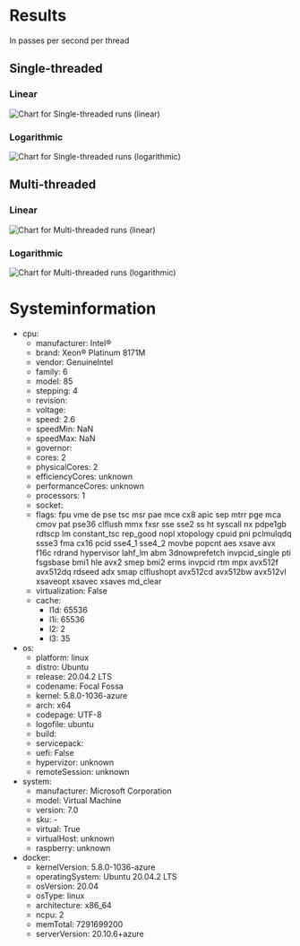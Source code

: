 # Results

In passes per second per thread

## Single-threaded

### Linear

![Chart for Single-threaded runs (linear)](images/chart_single_threaded_linear.png)

### Logarithmic

![Chart for Single-threaded runs (logarithmic)](images/chart_single_threaded_logarithmic.png)

## Multi-threaded

### Linear

![Chart for Multi-threaded runs (linear)](images/chart_multi_threaded_linear.png)

### Logarithmic

![Chart for Multi-threaded runs (logarithmic)](images/chart_multi_threaded_logarithmic.png)

# Systeminformation


* cpu:
  * manufacturer: Intel®
  * brand: Xeon® Platinum 8171M
  * vendor: GenuineIntel
  * family: 6
  * model: 85
  * stepping: 4
  * revision: 
  * voltage: 
  * speed: 2.6
  * speedMin: NaN
  * speedMax: NaN
  * governor: 
  * cores: 2
  * physicalCores: 2
  * efficiencyCores: unknown
  * performanceCores: unknown
  * processors: 1
  * socket: 
  * flags: fpu vme de pse tsc msr pae mce cx8 apic sep mtrr pge mca cmov pat pse36 clflush mmx fxsr sse sse2 ss ht syscall nx pdpe1gb rdtscp lm constant_tsc rep_good nopl xtopology cpuid pni pclmulqdq ssse3 fma cx16 pcid sse4_1 sse4_2 movbe popcnt aes xsave avx f16c rdrand hypervisor lahf_lm abm 3dnowprefetch invpcid_single pti fsgsbase bmi1 hle avx2 smep bmi2 erms invpcid rtm mpx avx512f avx512dq rdseed adx smap clflushopt avx512cd avx512bw avx512vl xsaveopt xsavec xsaves md_clear
  * virtualization: False
  * cache:
    * l1d: 65536
    * l1i: 65536
    * l2: 2
    * l3: 35
* os:
  * platform: linux
  * distro: Ubuntu
  * release: 20.04.2 LTS
  * codename: Focal Fossa
  * kernel: 5.8.0-1036-azure
  * arch: x64
  * codepage: UTF-8
  * logofile: ubuntu
  * build: 
  * servicepack: 
  * uefi: False
  * hypervizor: unknown
  * remoteSession: unknown
* system:
  * manufacturer: Microsoft Corporation
  * model: Virtual Machine
  * version: 7.0
  * sku: -
  * virtual: True
  * virtualHost: unknown
  * raspberry: unknown
* docker:
  * kernelVersion: 5.8.0-1036-azure
  * operatingSystem: Ubuntu 20.04.2 LTS
  * osVersion: 20.04
  * osType: linux
  * architecture: x86_64
  * ncpu: 2
  * memTotal: 7291699200
  * serverVersion: 20.10.6+azure
